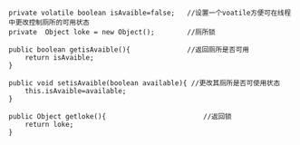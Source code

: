 
	private volatile boolean isAvaible=false;	//设置一个voatile方便可在线程中更改控制厕所的可用状态
	private  Object loke = new Object();		//厕所锁
	
	public boolean getisAvaible(){				//返回厕所是否可用
		return isAvaible;
	}
		
	public void setisAvaible(boolean available){ //更改其厕所是否可使用状态
		this.isAvaible=available;
	}
	
	public Object getloke(){						//返回锁
		return loke;
	}

